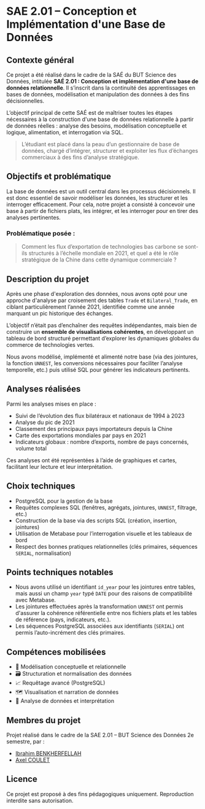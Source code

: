 # SAE 2.01 – Conception et Implémentation d'une Base de Données

## Contexte général

Ce projet a été réalisé dans le cadre de la SAÉ du BUT Science des Données, intitulée **SAÉ 2.01 : Conception et implémentation d'une base de données relationnelle**. Il s’inscrit dans la continuité des apprentissages en bases de données, modélisation et manipulation des données à des fins décisionnelles.

L’objectif principal de cette SAÉ est de maîtriser toutes les étapes nécessaires à la construction d'une base de données relationnelle à partir de données réelles : analyse des besoins, modélisation conceptuelle et logique, alimentation, et interrogation via SQL.

> L’étudiant est placé dans la peau d’un gestionnaire de base de données, chargé d’intégrer, structurer et exploiter les flux d’échanges commerciaux à des fins d’analyse stratégique.

## Objectifs et problématique

La base de données est un outil central dans les processus décisionnels. Il est donc essentiel de savoir modéliser les données, les structurer et les interroger efficacement. Pour cela, notre projet a consisté à concevoir une base à partir de fichiers plats, les intégrer, et les interroger pour en tirer des analyses pertinentes.

### Problématique posée :
> Comment les flux d’exportation de technologies bas carbone se sont-ils structurés à l’échelle mondiale en 2021, et quel a été le rôle stratégique de la Chine dans cette dynamique commerciale ?

## Description du projet

Après une phase d'exploration des données, nous avons opté pour une approche d'analyse par croisement des tables `Trade` et `Bilateral_Trade`, en ciblant particulièrement l’année 2021, identifiée comme une année marquant un pic historique des échanges.

L’objectif n’était pas d’enchaîner des requêtes indépendantes, mais bien de construire un **ensemble de visualisations cohérentes**, en développant un tableau de bord structuré permettant d’explorer les dynamiques globales du commerce de technologies vertes.

Nous avons modélisé, implémenté et alimenté notre base (via des jointures, la fonction `UNNEST`, les conversions nécessaires pour faciliter l’analyse temporelle, etc.) puis utilisé SQL pour générer les indicateurs pertinents.

## Analyses réalisées

Parmi les analyses mises en place :

- Suivi de l’évolution des flux bilatéraux et nationaux de 1994 à 2023
- Analyse du pic de 2021
- Classement des principaux pays importateurs depuis la Chine
- Carte des exportations mondiales par pays en 2021
- Indicateurs globaux : nombre d’exports, nombre de pays concernés, volume total

Ces analyses ont été représentées à l’aide de graphiques et cartes, facilitant leur lecture et leur interprétation.

## Choix techniques

- PostgreSQL pour la gestion de la base
- Requêtes complexes SQL (fenêtres, agrégats, jointures, `UNNEST`, filtrage, etc.)
- Construction de la base via des scripts SQL (création, insertion, jointures)
- Utilisation de Metabase pour l’interrogation visuelle et les tableaux de bord
- Respect des bonnes pratiques relationnelles (clés primaires, séquences `SERIAL`, normalisation)

## Points techniques notables

- Nous avons utilisé un identifiant `id_year` pour les jointures entre tables, mais aussi un champ `year` typé `DATE` pour des raisons de compatibilité avec Metabase.
- Les jointures effectuées après la transformation `UNNEST` ont permis d'assurer la cohérence référentielle entre nos fichiers plats et les tables de référence (pays, indicateurs, etc.).
- Les séquences PostgreSQL associées aux identifiants (`SERIAL`) ont permis l’auto-incrément des clés primaires.

## Compétences mobilisées

- 🔧 Modélisation conceptuelle et relationnelle
- 🗃️ Structuration et normalisation des données
- 📈 Requêtage avancé (PostgreSQL)
- 🗺️ Visualisation et narration de données
- 🧠 Analyse de données et interprétation

## Membres du projet

Projet réalisé dans le cadre de la SAE 2.01 – BUT Science des Données 2e semestre, par :

- [Ibrahim BENKHERFELLAH](https://github.com/Darckens)  
- [Axel COULET](https://github.com/axcou)

## Licence

Ce projet est proposé à des fins pédagogiques uniquement. Reproduction interdite sans autorisation.
